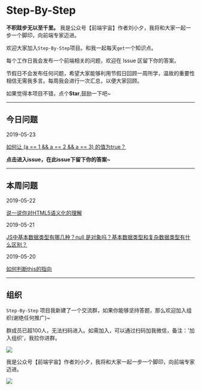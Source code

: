 # Step-By-Step

**不积跬步无以至千里。** 我是公众号【前端宇宙】作者刘小夕，我将和大家一起一步一个脚印，向前端专家迈进。


欢迎大家加入`Step-By-Step`项目。和我一起每天`get`一个知识点。

每个工作日我会发布一个前端相关的问题，欢迎在 Issue 区留下你的答案。

节假日不会发布任何问题，希望大家能够利用节假日回顾一周所学，温故的重要性相信无需我多言。每周我会进行一次汇总，以便大家回顾。

如果觉得本项目不错，点个**Star**,鼓励一下吧~
___


## 今日问题

2019-05-23

[如何让 (a == 1 && a == 2 && a == 3) 的值为true？](https://github.com/YvetteLau/Step-By-Step/issues/9)

**点击进入issue，在此issue下留下你的答案~**

___


## 本周问题


2019-05-22

[说一说你对HTML5语义化的理解](https://github.com/YvetteLau/Step-By-Step/issues/8)

2019-05-21

[JS中基本数据类型有哪几种？null 是对象吗？基本数据类型和复杂数据类型有什么区别？](https://github.com/YvetteLau/Step-By-Step/issues/5)


2019-05-20

[如何判断this的指向](https://github.com/YvetteLau/Step-By-Step/issues/1)

____

## 组织

`Step-By-Step` 项目我新建了一个交流群，如果你能够坚持答题，那么欢迎加入组织(谢绝任何推广)~

群成员已超100人，无法扫码进入。如需加入，可以通过扫码加我微信，备注：'加入组织'，我拉你进群。

![](https://user-gold-cdn.xitu.io/2019/5/23/16ae3ebbe3f15f12?w=243&h=245&f=jpeg&s=36789)


我是公众号【前端宇宙】作者刘小夕，我将和大家一起一步一个脚印，向前端专家迈进。

![](https://m.360buyimg.com/njmobilecms/jfs/t30304/185/1406001686/147216/4ef9d44e/5cde9687N8f2c3e61.png)
